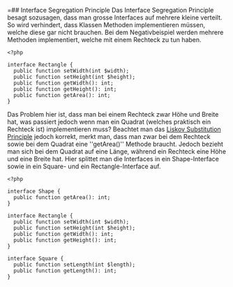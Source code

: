 =## Interface Segregation Principle
Das Interface Segregation Principle besagt sozusagen, dass man grosse Interfaces auf mehrere kleine verteilt. So wird verhindert, dass Klassen Methoden implementieren müssen, welche diese gar nicht brauchen. Bei dem Negativbeispiel werden mehrere Methoden implementiert, welche mit einem Rechteck zu tun haben.
```
<?php

interface Rectangle {
  public function setWidth(int $width);
  public function setHeight(int $height);
  public function getWidth(): int;
  public function getHeight(): int;
  public function getArea(): int;
}
```
Das Problem hier ist, dass man bei einem Rechteck zwar Höhe und Breite hat, was passiert jedoch wenn man ein Quadrat (welches praktisch ein Rechteck ist) implementieren muss? Beachtet man das [Liskov Substitution Principle](/de/wiki/programmiersprachen/php/liskov-substitution-principle) jedoch korrekt, merkt man, dass man zwar bei dem Rechteck sowie bei dem Quadrat eine ''getArea()'' Methode braucht. Jedoch bezieht man sich bei dem Quadrat auf eine Länge, während ein Rechteck eine Höhe und eine Breite hat. Hier splittet man die Interfaces in ein Shape-Interface sowie in ein Square- und ein Rectangle-Interface auf.


```
<?php

interface Shape {
  public function getArea(): int;
}

interface Rectangle {
  public function setWidth(int $width);
  public function setHeight(int $height);
  public function getWidth(): int;
  public function getHeight(): int;
}

interface Square {
  public function setLength(int $length);
  public function getLength(): int;
}
```
